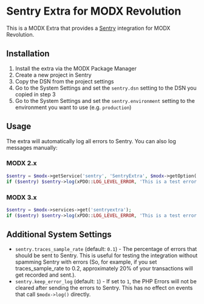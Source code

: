 # Sentry Extra for MODX Revolution
This is a MODX Extra that provides a [Sentry](https://sentry.io) integration for MODX Revolution.

## Installation
1. Install the extra via the MODX Package Manager
2. Create a new project in Sentry
3. Copy the DSN from the project settings
4. Go to the System Settings and set the `sentry.dsn` setting to the DSN you copied in step 3
5. Go to the System Settings and set the `sentry.environment` setting to the environment you want to use (e.g. `production`)

## Usage
The extra will automatically log all errors to Sentry. You can also log messages manually:

### MODX 2.x
```php
$sentry = $modx->getService('sentry', 'SentryExtra', $modx->getOption('sentry.core_path', null, $modx->getOption('core_path') . 'components/sentry/') . 'model/sentry/');
if ($sentry) $sentry->log(xPDO::LOG_LEVEL_ERROR, 'This is a test error message');
```

### MODX 3.x
```php
$sentry = $modx->services->get('sentryextra');
if ($sentry) $sentry->log(xPDO::LOG_LEVEL_ERROR, 'This is a test error message');
```

## Additional System Settings
- `sentry.traces_sample_rate` (default: `0.1`) - The percentage of errors that should be sent to Sentry. This is useful for testing the integration without spamming Sentry with errors (So, for example, if you set traces_sample_rate to 0.2, approximately 20% of your transactions will get recorded and sent.).
- `sentry.keep_error_log` (default: `1`) - If set to `1`, the PHP Errors will not be cleared after sending the errors to Sentry. This has no effect on events that call `$modx->log()` directly.
